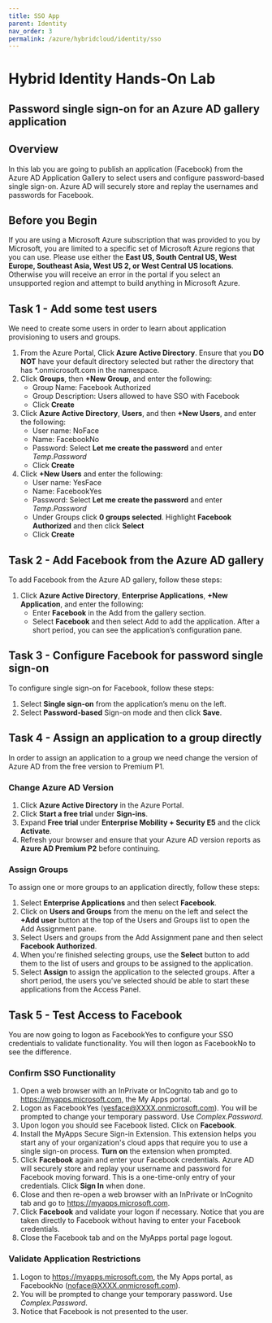 ```yaml
---
title: SSO App
parent: Identity
nav_order: 3
permalink: /azure/hybridcloud/identity/sso
---
```



# Hybrid Identity Hands-On Lab

## Password single sign-on for an Azure AD gallery application

## Overview

In this lab you are going to publish an application (Facebook) from the Azure AD Application Gallery to select users and configure password-based single sign-on. Azure AD will securely store and replay the  usernames and passwords for Facebook.

## Before you Begin

If you are using a Microsoft Azure subscription that was provided to you by Microsoft, you are limited to a specific set of Microsoft Azure regions that you can use. Please use either the **East US, South Central US, West Europe, Southeast Asia, West US 2, or West Central US locations**. Otherwise you will receive an  error in the portal if you select an unsupported region and attempt to build anything in Microsoft Azure.

## Task  1 - Add some test users

We need to create some users in order to learn about application provisioning to users and groups.

1. From the Azure Portal, Click **Azure Active Directory**.  Ensure that you **DO NOT** have your default directory selected but rather the directory that has *.onmicrosoft.com in the namespace.
2. Click **Groups**, then **+New Group**, and enter the following:
    * Group Name: Facebook Authorized
    * Group Description: Users allowed to have SSO with Facebook
    * Click **Create**
3. Click **Azure Active Directory**, **Users**, and then **+New Users**, and enter the following:
    * User name: NoFace
    * Name: FacebookNo
    * Password: Select **Let me create the password** and enter *Temp.Password*
    * Click **Create**
4. Click  **+New Users** and enter the following:
    * User name: YesFace
    * Name: FacebookYes
    * Password: Select **Let me create the password** and enter *Temp.Password*
    * Under Groups click **0 groups selected**.  Highlight **Facebook Authorized** and then click **Select**
    * Click **Create**

## Task 2 - Add Facebook from the Azure AD gallery

To add Facebook from the Azure AD gallery, follow these steps:

1. Click **Azure Active Directory**, **Enterprise Applications**, **+New  Application**, and enter the following:
    * Enter **Facebook** in the Add from the gallery section.
    * Select **Facebook** and then select Add to add the application. After a short period, you can see the application’s configuration pane.

## Task 3 - Configure Facebook for password single sign-on

To configure single sign-on for Facebook, follow these steps:

1. Select **Single sign-on** from the application’s menu on the left.
2. Select **Password-based** Sign-on mode and then click **Save**.

## Task 4 - Assign an application to a group directly

In order to assign an application to a group we need change the version of Azure AD from the free version to Premium P1.

### Change Azure AD Version

1. Click **Azure Active Directory** in the Azure Portal.
2. Click **Start a free trial** under **Sign-ins**.
3. Expand **Free trial** under **Enterprise Mobility + Security E5** and the click **Activate**.
4. Refresh your browser and ensure that your Azure AD version reports as **Azure AD Premium P2** before continuing.

### Assign Groups

To assign one or more groups to an application directly, follow these steps:

1. Select **Enterprise Applications** and then select **Facebook**.
2. Click on **Users and Groups** from the menu on the left and select the **+Add user** button at the top of the Users and Groups list to open the Add Assignment pane.
3. Select Users and groups from the Add Assignment pane and then select **Facebook Authorized**.  
4. When you're finished selecting groups, use the **Select** button to add them to the list of users and groups to be assigned to the application.
5. Select **Assign** to assign the application to the selected groups. After a short period, the users you've selected should be able to start these applications from the Access Panel.

## Task 5 - Test Access to Facebook

You are now going to logon as FacebookYes to configure your SSO credentials to validate functionality.  You will then logon as FacebookNo to see the difference.

### Confirm SSO Functionality

1. Open a web browser with an InPrivate or InCognito tab and go to <https://myapps.microsoft.com,> the My Apps portal.
2. Logon as FacebookYes (yesface@XXXX.onmicrosoft.com).  You will be prompted to change your temporary password.  Use *Complex.Password*.
3. Upon logon you should see Facebook listed.  Click on **Facebook**.
4. Install the MyApps Secure Sign-in Extension.  This extension helps you start any of your organization's cloud apps that require you to use a single sign-on process.  **Turn on** the extension when prompted.
5. Click **Facebook** again and enter your Facebook credentials.  Azure AD will securely store and replay your username and password for Facebook moving forward.  This is a one-time-only entry of your credentials.  Click **Sign In** when done.
6. Close and then re-open a web browser with an InPrivate or InCognito tab and go to <https://myapps.microsoft.com>.  
7. Click **Facebook** and validate your logon if necessary.  Notice that you are taken directly to Facebook without having to enter your Facebook credentials.
8. Close the Facebook tab and on the MyApps portal page logout.

### Validate Application Restrictions

1. Logon to <https://myapps.microsoft.com>, the My Apps portal, as FacebookNo (noface@XXXX.onmicrosoft.com).
2. You will be prompted to change your temporary password.  Use *Complex.Password*.
3. Notice that Facebook is not presented to the user.
